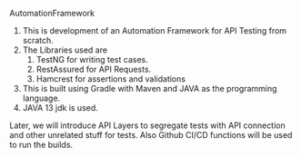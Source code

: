 AutomationFramework
1. This is development of an Automation Framework for API Testing from scratch.
2. The Libraries used are 
   1. TestNG for writing test cases.
   2. RestAssured for API Requests.
   3. Hamcrest for assertions and validations
3. This is built using Gradle with Maven and JAVA as the programming language.
4. JAVA 13 jdk is used.

Later, we will introduce API Layers to segregate tests with API connection and other unrelated stuff for tests.
Also Github CI/CD functions will be used to run the builds.
